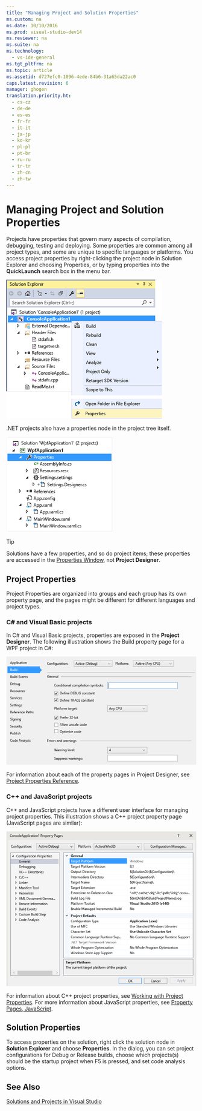 ```yaml
---
title: "Managing Project and Solution Properties"
ms.custom: na
ms.date: 10/10/2016
ms.prod: visual-studio-dev14
ms.reviewer: na
ms.suite: na
ms.technology: 
  - vs-ide-general
ms.tgt_pltfrm: na
ms.topic: article
ms.assetid: d727efc0-1096-4ede-84b6-31a65da22ac0
caps.latest.revision: 6
manager: ghogen
translation.priority.ht: 
  - cs-cz
  - de-de
  - es-es
  - fr-fr
  - it-it
  - ja-jp
  - ko-kr
  - pl-pl
  - pt-br
  - ru-ru
  - tr-tr
  - zh-cn
  - zh-tw
---
```

# Managing Project and Solution Properties
Projects have properties that govern many aspects of compilation, debugging, testing and deploying. Some properties are common among all project types, and some are unique to specific languages or platforms. You access project properties by right-clicking the project node in Solution Explorer and choosing Properties, or by typing properties into the **QuickLaunch** search box in the menu bar.  
  
 ![Project context menu](../VS_IDE/media/vs2015_proj_prop_menu.gif "vs2015_proj_prop_menu")  
  
 .NET projects also have a properties node in the project tree itself.  
  
 ![Properties node in Solution Explorer tree](../VS_IDE/media/VS2015_Props_SE.png "VS2015_Props_SE")  
  
> [!TIP]
>  Solutions have a few properties, and so do project items; these properties are accessed in the [Properties Window](../VS_IDE/Properties-Window.md), not **Project Designer**.  
  
## Project Properties  
 Project Properties are organized into groups and each group has its own property page, and the pages might be different for different languages and project types.  
  
### C# and Visual Basic projects  
 In C# and Visual Basic projects, properties are exposed in the **Project Designer**. The following illustration shows the Build property page for a WPF project in C#:  
  
 ![Visual Studio Project Designer](../VS_IDE/media/VS2015_PropPage_Build.png "VS2015_PropPage_Build")  
  
 For information about each of the property pages in Project Designer, see [Project Properties Reference](../VS_IDE/Project-Properties-Reference.md).  
  
### C++ and JavaScript projects  
 C++ and JavaScript projects have a different user interface for managing project properties. This illustration shows a C++ project property page (JavaScript pages are similar):  
  
 ![Visual C&#43;&#43; project properties](../VS_IDE/media/VS2015_ProjProps_cpp.png "VS2015_ProjProps_cpp")  
  
 For information about C++ project properties, see [Working with Project Properties](../Topic/Working%20with%20Project%20Properties.md). For more information about JavaScript properties, see [Property Pages, JavaScript](../VS_IDE/Property-Pages--JavaScript.md).  
  
## Solution Properties  
 To access properties on the solution, right click the solution node in **Solution Explorer** and choose **Properties**. In the dialog, you can set project configurations for Debug or Release builds, choose which projects(s) should be the startup project when F5 is pressed, and set code analysis options.  
  
## See Also  
 [Solutions and Projects in Visual Studio](../VS_IDE/Solutions-and-Projects-in-Visual-Studio.md)